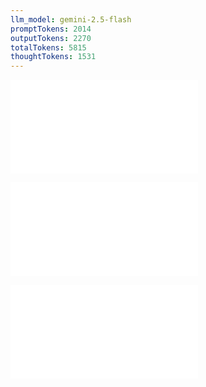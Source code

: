 ```yaml
---
llm_model: gemini-2.5-flash
promptTokens: 2014
outputTokens: 2270
totalTokens: 5815
thoughtTokens: 1531
---
```


![@](steps/UserAuthentication%20Test%20Output.516c51a5.md)

![@](steps/prompt.ebf6458f.md)

![@](steps/response.45fc2c9b.md)